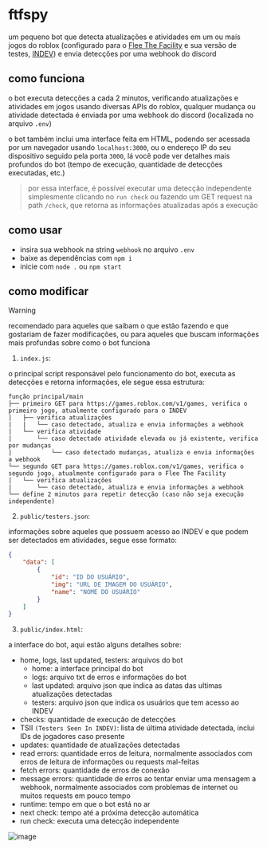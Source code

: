 # ftfspy
um pequeno bot que detecta atualizações e atividades em um ou mais jogos do roblox (configurado para o [Flee The Facility](https://www.roblox.com/games/893973440/Flee-the-Facility) e sua versão de testes, [INDEV](https://www.roblox.com/games/455327877/FTF-In-Dev)) e envia detecções por uma webhook do discord
## como funciona
o bot executa detecções a cada 2 minutos, verificando atualizações e atividades em jogos usando diversas APIs do roblox, qualquer mudança ou atividade detectada é enviada por uma webhook do discord (localizada no arquivo `.env`)

o bot também inclui uma interface feita em HTML, podendo ser acessada por um navegador usando `localhost:3000`, ou o endereço IP do seu dispositivo seguido pela porta `3000`, lá você pode ver detalhes mais profundos do bot (tempo de execução, quantidade de detecções executadas, etc.)
> por essa interface, é possível executar uma detecção independente simplesmente clicando no `run check` ou fazendo um GET request na path `/check`, que retorna as informações atualizadas após a execução
## como usar
- insira sua webhook na string `webhook` no arquivo `.env`
- baixe as dependências com `npm i`
- inicie com `node .` ou `npm start`
## como modificar
> [!WARNING]
> recomendado para aqueles que saibam o que estão fazendo e que gostariam de fazer modificações, ou para aqueles que buscam informações mais profundas sobre como o bot funciona
1. `index.js`:

o principal script responsável pelo funcionamento do bot, executa as detecções e retorna informações, ele segue essa estrutura:
```
função principal/main
├── primeiro GET para https://games.roblox.com/v1/games, verifica o primeiro jogo, atualmente configurado para o INDEV
|   ├── verifica atualizações
|   |   └── caso detectado, atualiza e envia informações a webhook 
|   └── verifica atividade
|       └── caso detectado atividade elevada ou já existente, verifica por mudanças
|           └── caso detectado mudanças, atualiza e envia informações a webhook 
└── segundo GET para https://games.roblox.com/v1/games, verifica o segundo jogo, atualmente configurado para o Flee The Facility
|   └── verifica atualizações
|       └── caso detectado, atualiza e envia informações a webhook
└── define 2 minutos para repetir detecção (caso não seja execução independente)
```
2. `public/testers.json`:

informações sobre aqueles que possuem acesso ao INDEV e que podem ser detectados em atividades, segue esse formato:
```json
{
    "data": [
        {
            "id": "ID DO USUÁRIO",
            "img": "URL DE IMAGEM DO USUÁRIO",
            "name": "NOME DO USUÁRIO"
        }
    ]
}
```
3. `public/index.html`:

a interface do bot, aqui estão alguns detalhes sobre:
- home, logs, last updated, testers: arquivos do bot
  - home: a interface principal do bot
  - logs: arquivo txt de erros e informações do bot
  - last updated: arquivo json que indica as datas das ultimas atualizações detectadas
  - testers: arquivo json que indica os usuários que tem acesso ao INDEV
- checks: quantidade de execução de detecções
- TSII `(Testers Seen In INDEV)`: lista de última atividade detectada, inclui IDs de jogadores caso presente
- updates: quantidade de atualizações detectadas
- read errors: quantidade erros de leitura, normalmente associados com erros de leitura de informações ou requests mal-feitas
- fetch errors: quantidade de erros de conexão
- message errors: quantidade de erros ao tentar enviar uma mensagem a webhook, normalmente associados com problemas de internet ou muitos requests em pouco tempo
- runtime: tempo em que o bot está no ar
- next check: tempo até a próxima detecção automática
- run check: executa uma detecção independente

![image](https://github.com/user-attachments/assets/b5c32154-9b81-4a88-96a8-2c65a017921a)

